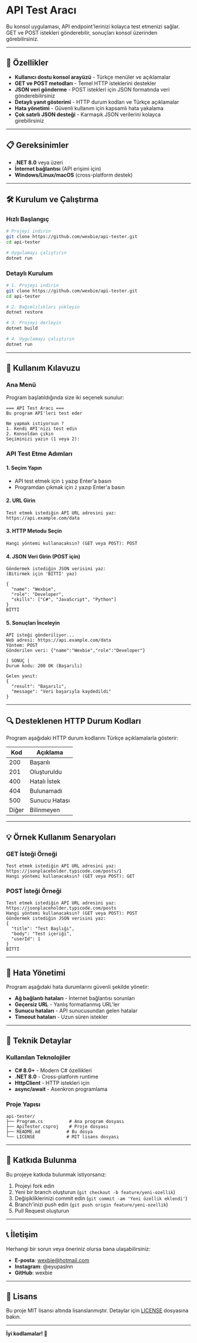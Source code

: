 # API Test Aracı

Bu konsol uygulaması, API endpoint'lerinizi kolayca test etmenizi sağlar. GET ve POST istekleri gönderebilir, sonuçları konsol üzerinden görebilirsiniz.

---

## 🚀 Özellikler

- **Kullanıcı dostu konsol arayüzü** - Türkçe menüler ve açıklamalar
- **GET ve POST metodları** - Temel HTTP isteklerini destekler
- **JSON veri gönderme** - POST istekleri için JSON formatında veri gönderebilirsiniz
- **Detaylı yanıt gösterimi** - HTTP durum kodları ve Türkçe açıklamalar
- **Hata yönetimi** - Güvenli kullanım için kapsamlı hata yakalama
- **Çok satırlı JSON desteği** - Karmaşık JSON verilerini kolayca girebilirsiniz

---

## 📋 Gereksinimler

- **.NET 8.0** veya üzeri
- **İnternet bağlantısı** (API erişimi için)
- **Windows/Linux/macOS** (cross-platform destek)

---

## 🛠️ Kurulum ve Çalıştırma

### Hızlı Başlangıç
```bash
# Projeyi indirin
git clone https://github.com/wexbie/api-tester.git
cd api-tester

# Uygulamayı çalıştırın
dotnet run
```

### Detaylı Kurulum
```bash
# 1. Projeyi indirin
git clone https://github.com/wexbie/api-tester.git
cd api-tester

# 2. Bağımlılıkları yükleyin
dotnet restore

# 3. Projeyi derleyin
dotnet build

# 4. Uygulamayı çalıştırın
dotnet run
```

---

## 📖 Kullanım Kılavuzu

### Ana Menü
Program başlatıldığında size iki seçenek sunulur:

```
=== API Test Aracı ===
Bu program API'leri test eder

Ne yapmak istiyorsun ?
1. Kendi API'nizi test edin
2. Konsoldan çıkın
Seçiminizi yazın (1 veya 2):
```

### API Test Etme Adımları

#### 1. Seçim Yapın
- API test etmek için `1` yazıp Enter'a basın
- Programdan çıkmak için `2` yazıp Enter'a basın

#### 2. URL Girin
```
Test etmek istediğin API URL adresini yaz: https://api.example.com/data
```

#### 3. HTTP Metodu Seçin
```
Hangi yöntemi kullanacaksın? (GET veya POST): POST
```

#### 4. JSON Veri Girin (POST için)
```
Göndermek istediğin JSON verisini yaz:
(Bitirmek için 'BİTTİ' yaz)

{
  "name": "Wexbie",
  "role": "Developer",
  "skills": ["C#", "JavaScript", "Python"]
}
BİTTİ
```

#### 5. Sonuçları İnceleyin
```
API isteği gönderiliyor...
Web adresi: https://api.example.com/data
Yöntem: POST
Gönderilen veri: {"name":"Wexbie","role":"Developer"}

| SONUÇ |
Durum kodu: 200 OK (Başarılı)

Gelen yanıt:
{
  "result": "Başarılı",
  "message": "Veri başarıyla kaydedildi"
}
```

---

## 🔍 Desteklenen HTTP Durum Kodları

Program aşağıdaki HTTP durum kodlarını Türkçe açıklamalarla gösterir:

| Kod | Açıklama |
|-----|----------|
| 200 | Başarılı |
| 201 | Oluşturuldu |
| 400 | Hatalı İstek |
| 404 | Bulunamadı |
| 500 | Sunucu Hatası |
| Diğer | Bilinmeyen |

---

## 💡 Örnek Kullanım Senaryoları

### GET İsteği Örneği
```
Test etmek istediğin API URL adresini yaz: https://jsonplaceholder.typicode.com/posts/1
Hangi yöntemi kullanacaksın? (GET veya POST): GET
```

### POST İsteği Örneği
```
Test etmek istediğin API URL adresini yaz: https://jsonplaceholder.typicode.com/posts
Hangi yöntemi kullanacaksın? (GET veya POST): POST
Göndermek istediğin JSON verisini yaz:
{
  "title": "Test Başlığı",
  "body": "Test içeriği",
  "userId": 1
}
BİTTİ
```

---

## 🐛 Hata Yönetimi

Program aşağıdaki hata durumlarını güvenli şekilde yönetir:

- **Ağ bağlantı hataları** - İnternet bağlantısı sorunları
- **Geçersiz URL** - Yanlış formatlanmış URL'ler
- **Sunucu hataları** - API sunucusundan gelen hatalar
- **Timeout hataları** - Uzun süren istekler

---

## 🔧 Teknik Detaylar

### Kullanılan Teknolojiler
- **C# 8.0+** - Modern C# özellikleri
- **.NET 8.0** - Cross-platform runtime
- **HttpClient** - HTTP istekleri için
- **async/await** - Asenkron programlama

### Proje Yapısı
```
api-tester/
├── Program.cs          # Ana program dosyası
├── ApiTester.csproj    # Proje dosyası
├── README.md          # Bu dosya
└── LICENSE            # MIT lisans dosyası
```

---

## 🤝 Katkıda Bulunma

Bu projeye katkıda bulunmak istiyorsanız:

1. Projeyi fork edin
2. Yeni bir branch oluşturun (`git checkout -b feature/yeni-ozellik`)
3. Değişikliklerinizi commit edin (`git commit -am 'Yeni özellik eklendi'`)
4. Branch'inizi push edin (`git push origin feature/yeni-ozellik`)
5. Pull Request oluşturun

---

## 📞 İletişim

Herhangi bir sorun veya öneriniz olursa bana ulaşabilirsiniz:

- **E-posta**: wexbie@hotmail.com
- **Instagram**: @eyupaslnn
- **GitHub**: wexbie

---

## 📄 Lisans

Bu proje MIT lisansı altında lisanslanmıştır. Detaylar için [LICENSE](LICENSE) dosyasına bakın.

---

**İyi kodlamalar! 🚀**

